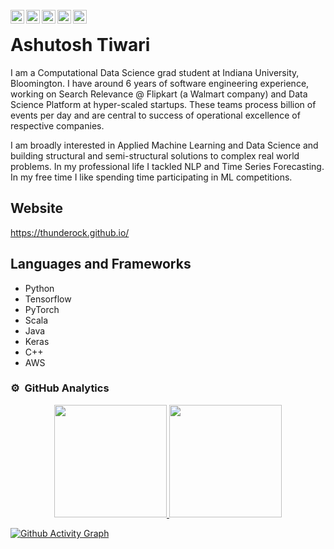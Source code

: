 <br />

<a href="https://www.linkedin.com/in/ashutosh--tiwari">
  <img align="left" alt="Ashutosh's Linkedin" width="22px" src="https://cdn.jsdelivr.net/npm/simple-icons@v3/icons/linkedin.svg" />
</a>
<a href="https://www.facebook.com/checkashu">
  <img align="left" alt="Ashutosh's Facebook" width="22px" src="https://cdn.jsdelivr.net/npm/simple-icons@v3/icons/facebook.svg" />
</a>
<a href="https://twitter.com/coolashutosht">
  <img align="left" alt="Ashutosh's Twitter" width="22px" src="https://cdn.jsdelivr.net/npm/simple-icons@v3/icons/twitter.svg" />
</a>
<a href="https://www.kaggle.com/alphadraco">
  <img align="left" alt="Ashutosh's Kaggle" width="22px" src="https://cdn.jsdelivr.net/npm/simple-icons@v3/icons/kaggle.svg" />
</a>
<a href="https://thunderock.github.io/docs/Ashutosh_Tiwari.pdf">
  <img align="left" alt="Ashutosh's Resume" width="22px" src="https://cdn.jsdelivr.net/npm/simple-icons@3.13.0/icons/adobeacrobatreader.svg" />
</a>







# Ashutosh Tiwari
I am a Computational Data Science grad student at Indiana University, Bloomington. I have around 6 years of software engineering experience, working on Search Relevance @ Flipkart (a Walmart company) and Data Science Platform at hyper-scaled startups. These teams process billion of events per day and are central to success of operational excellence of respective companies.

I am broadly interested in Applied Machine Learning and Data Science and building structural and semi-structural solutions to complex real world problems. In my professional life I tackled NLP and Time Series Forecasting. In my free time I like spending time participating in ML competitions.

## Website
https://thunderock.github.io/

## Languages and Frameworks 
* Python
* Tensorflow
* PyTorch
* Scala
* Java
* Keras
* C++
* AWS

### ⚙️ &nbsp;GitHub Analytics

<p align="center">
<a href="https://github.com/thunderock">
  <img height="180em" src="https://github-readme-stats-eight-theta.vercel.app/api?username=thunderock&show_icons=true&include_all_commits=true&count_private=true"/>
  <img height="180em" src="https://github-readme-stats-eight-theta.vercel.app/api/top-langs/?username=thunderock&layout=compact&langs_count=10"/>
</a>
</p>

[![Github Activity Graph](https://activity-graph.herokuapp.com/graph?username=thunderock&theme=react-dark)](https://github.com/thunderock)

